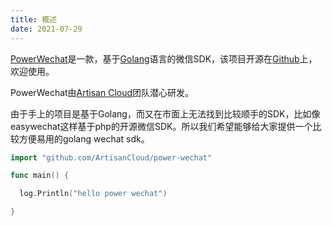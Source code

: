 ```yaml
---
title: 概述
date: 2021-07-29
---
```


[PowerWechat](https://github.com/ArtisanCloud/power-wechat)是一款，基于[Golang](https://golang.org)语言的微信SDK，该项目开源在[Github](https://github.com/ArtisanCloud/power-wechat)上，欢迎使用。

PowerWechat由[Artisan Cloud](https://github.com/ArtisanCloud)团队潜心研发。

由于手上的项目是基于Golang，而又在市面上无法找到比较顺手的SDK，比如像easywechat这样基于php的开源微信SDK。所以我们希望能够给大家提供一个比较方便易用的golang wechat sdk。



``` go
import "github.com/ArtisanCloud/power-wechat"

func main() {

  log.Println("hello power wechat")

}
```
